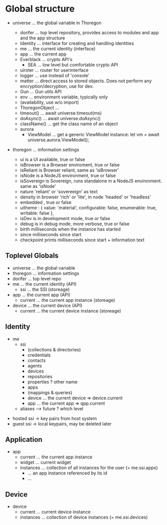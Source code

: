 # Global structure

+ universe    ... the global variable in Thoregon
    + dorifer           ... top level repository, provides access to modules and app and the app structure
    + Identity          ... interface for creating and handling identities
    + me                ... the current identity (interface)
    + app               ... the current app 
    + Everblack         ... crypto API's
        + SEA           ... low level but comfortable crypto API 
    + uiroter           ... router for userinterface
    + logger            ... use instead of 'console'
    + matter            ... direct access to stored objects. Does not perform any encryption/decryption, use for dev. 
    + Gun               ... Gun utils API
    + env               ... environment variable, typically only 
    - (availability, use w/o import) 
    + ThoregonObject    ... 
    + timeout()         ... await universe.timeout(ms)
    + doAsync()         ... await universe.doAsync()
    + className()       ... get the class name of an object
    + aurora
        + ViewModel     ... get a generic ViewModel instance: let vm = await universe.aurora.ViewModel();

+ thoregon    ... information settings
    + ui                is a UI available, true or false
    + isBrowser         is a Browser enviroment, true or false
    + isReliant         is Browser reliant, same as 'isBrowser' 
    + isNode            is a NodeJS environment, true or false
    + isSovereign       is Sovereign, runs standalone in a NodeJS environment. same as 'isNode'
    + nature            'reliant' or 'sovereeign' as text
    + density           in browser 'rich' or 'lite', in node 'headed' or 'headless'
    + embedded          , true or false
    + uitheme           : { value: 'material', configurable: false, enumerable: true, writable: false },
    + isDev             is in development mode, true or false
    + debug             is in debug mode, more verbose, true or false
    + birth             milliseconds when the instance has started
    + since             milliseconds since start
    + checkpoint        prints milliseconds since start + information text
    
## Toplevel Globals

+ universe              ... the global variable
+ thoregon              ... information settings
+ dorifer               ... top level repo
+ me                    ... the current identity (API)
    + ssi               ... the SSI (storeage)
+ app                   ... the current app (API)
    + current           ... the current app instance (storeage)
+ device                ... the current device (API)
    + current             ... the current device instance (storeage)

## Identity

+ me
    + ssi
        - (collections & directories)
        + credentials
        + contacts
        + agents
        + devices
        + repositories
        + properties  ? other name
        + apps
        -  (mappings & queries)
        + device        ... the current device  => device.current
        + app           ... the current app     => qpp.current
   + aliases --> future  ? which level

- hosted ssi -> key pairs from host system
- guest ssi  -> local keypairs, may be deleted later

## Application

+ app
    + current           ... the current app instance
    + widget            ... current widget
    + instances         ... collection of all instances for the user (= me.ssi.apps)
        + <instanceid>      ... an app instance referenced by its id
        + <instanceid>...

    

## Device

+ device
    + current           ... current device instance
    + instances         ... collection of device instances (= me.ssi.devices)
